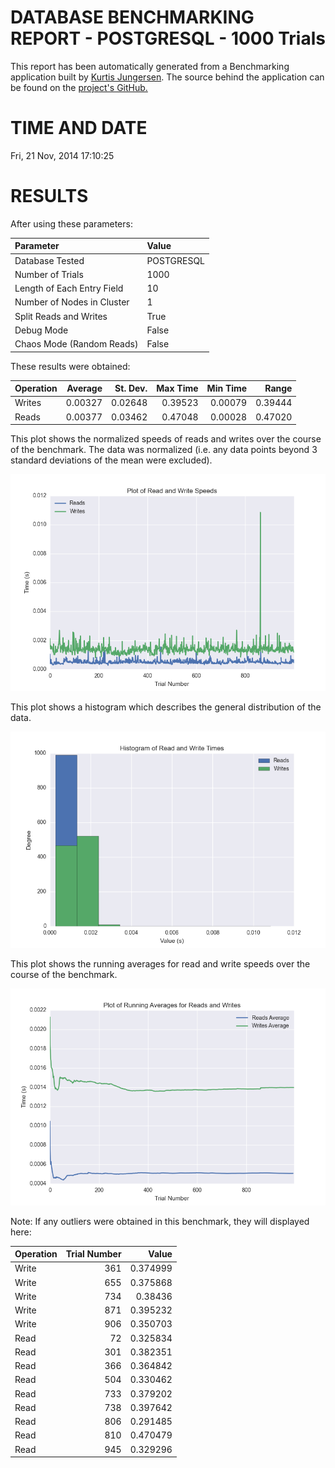 DATABASE BENCHMARKING REPORT - POSTGRESQL - 1000 Trials
=========================================

This report has been automatically generated from a Benchmarking application
built by [Kurtis Jungersen](http://kmjungersen.com).  The source behind the application can be found on the [project's GitHub.](https://github.com/kmjungersen/DB-Benchmarking)

TIME AND DATE
=============

Fri, 21 Nov, 2014 17:10:25


RESULTS
=======

After using these parameters:

| Parameter                  | Value      |
|:---------------------------|:-----------|
| Database Tested            | POSTGRESQL |
| Number of Trials           | 1000       |
| Length of Each Entry Field | 10         |
| Number of Nodes in Cluster | 1          |
| Split Reads and Writes     | True       |
| Debug Mode                 | False      |
| Chaos Mode (Random Reads)  | False      |

These results were obtained:

| Operation   |   Average |   St. Dev. |   Max Time |   Min Time |   Range |
|:------------|----------:|-----------:|-----------:|-----------:|--------:|
| Writes      |   0.00327 |    0.02648 |    0.39523 |    0.00079 | 0.39444 |
| Reads       |   0.00377 |    0.03462 |    0.47048 |    0.00028 | 0.47020 |

This plot shows the normalized speeds of reads and writes over the course of the benchmark.  The data was normalized (i.e. any data points beyond 3 standard deviations of the mean were excluded).

![Alt text](images/POSTGRESQL-Nov21-2014-17:10:25-rw.png "rw")

This plot shows a histogram which describes the general distribution of the data.

![Alt text](images/POSTGRESQL-Nov21-2014-17:10:25-stats.png "stats")

This plot shows the running averages for read and write speeds over the course of the benchmark.

![Alt text](images/POSTGRESQL-Nov21-2014-17:10:25-running_averages.png "running_averages")

Note: If any outliers were obtained in this benchmark, they will displayed here:

| Operation   |   Trial Number |    Value |
|:------------|---------------:|---------:|
| Write       |            361 | 0.374999 |
| Write       |            655 | 0.375868 |
| Write       |            734 | 0.38436  |
| Write       |            871 | 0.395232 |
| Write       |            906 | 0.350703 |
| Read        |             72 | 0.325834 |
| Read        |            301 | 0.382351 |
| Read        |            366 | 0.364842 |
| Read        |            504 | 0.330462 |
| Read        |            733 | 0.379202 |
| Read        |            738 | 0.397642 |
| Read        |            806 | 0.291485 |
| Read        |            810 | 0.470479 |
| Read        |            945 | 0.329296 |